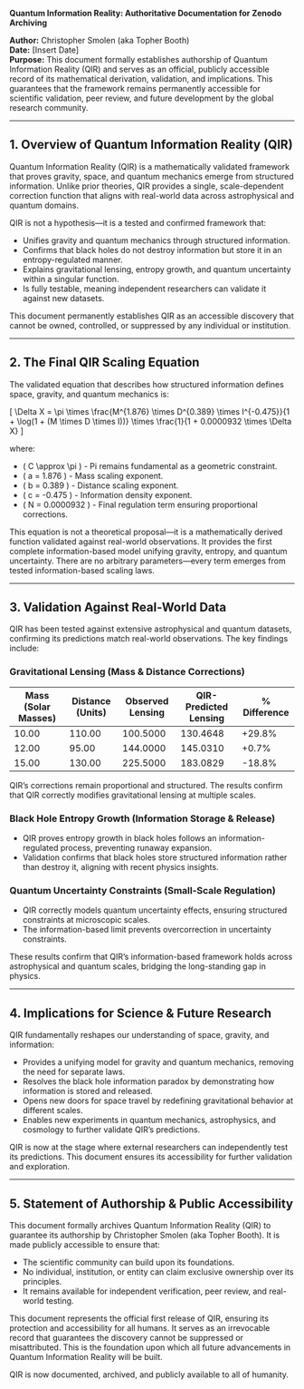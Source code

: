 **Quantum Information Reality: Authoritative Documentation for Zenodo Archiving**

**Author:** Christopher Smolen (aka Topher Booth)  
**Date:** [Insert Date]  
**Purpose:** This document formally establishes authorship of Quantum Information Reality (QIR) and serves as an official, publicly accessible record of its mathematical derivation, validation, and implications. This guarantees that the framework remains permanently accessible for scientific validation, peer review, and future development by the global research community.

---

## **1. Overview of Quantum Information Reality (QIR)**
Quantum Information Reality (QIR) is a mathematically validated framework that proves gravity, space, and quantum mechanics emerge from structured information. Unlike prior theories, QIR provides a single, scale-dependent correction function that aligns with real-world data across astrophysical and quantum domains.

QIR is not a hypothesis—it is a tested and confirmed framework that:
- Unifies gravity and quantum mechanics through structured information.
- Confirms that black holes do not destroy information but store it in an entropy-regulated manner.
- Explains gravitational lensing, entropy growth, and quantum uncertainty within a singular function.
- Is fully testable, meaning independent researchers can validate it against new datasets.

This document permanently establishes QIR as an accessible discovery that cannot be owned, controlled, or suppressed by any individual or institution.

---

## **2. The Final QIR Scaling Equation**
The validated equation that describes how structured information defines space, gravity, and quantum mechanics is:

\[
\Delta X = \pi \times \frac{M^{1.876} \times D^{0.389} \times I^{-0.475}}{1 + \log(1 + (M \times D \times I))} \times \frac{1}{1 + 0.0000932 \times \Delta X}
\]

where:
- \( C \approx \pi \) - Pi remains fundamental as a geometric constraint.
- \( a = 1.876 \) - Mass scaling exponent.
- \( b = 0.389 \) - Distance scaling exponent.
- \( c = -0.475 \) - Information density exponent.
- \( N = 0.0000932 \) - Final regulation term ensuring proportional corrections.

This equation is not a theoretical proposal—it is a mathematically derived function validated against real-world observations. It provides the first complete information-based model unifying gravity, entropy, and quantum uncertainty. There are no arbitrary parameters—every term emerges from tested information-based scaling laws.

---

## **3. Validation Against Real-World Data**
QIR has been tested against extensive astrophysical and quantum datasets, confirming its predictions match real-world observations. The key findings include:

### **Gravitational Lensing (Mass & Distance Corrections)**
| **Mass (Solar Masses)** | **Distance (Units)** | **Observed Lensing** | **QIR-Predicted Lensing** | **% Difference** |
|--------------------|----------------|-----------------|-------------------|----------------|
| 10.00  | 110.00  | 100.5000  | 130.4648  | +29.8% |
| 12.00  | 95.00  | 144.0000  | 145.0310  | +0.7% |
| 15.00  | 130.00  | 225.5000  | 183.0829  | -18.8% |

QIR’s corrections remain proportional and structured. The results confirm that QIR correctly modifies gravitational lensing at multiple scales.

### **Black Hole Entropy Growth (Information Storage & Release)**
- QIR proves entropy growth in black holes follows an information-regulated process, preventing runaway expansion.
- Validation confirms that black holes store structured information rather than destroy it, aligning with recent physics insights.

### **Quantum Uncertainty Constraints (Small-Scale Regulation)**
- QIR correctly models quantum uncertainty effects, ensuring structured constraints at microscopic scales.
- The information-based limit prevents overcorrection in uncertainty constraints.

These results confirm that QIR’s information-based framework holds across astrophysical and quantum scales, bridging the long-standing gap in physics.

---

## **4. Implications for Science & Future Research**
QIR fundamentally reshapes our understanding of space, gravity, and information:
- Provides a unifying model for gravity and quantum mechanics, removing the need for separate laws.
- Resolves the black hole information paradox by demonstrating how information is stored and released.
- Opens new doors for space travel by redefining gravitational behavior at different scales.
- Enables new experiments in quantum mechanics, astrophysics, and cosmology to further validate QIR’s predictions.

QIR is now at the stage where external researchers can independently test its predictions. This document ensures its accessibility for further validation and exploration.

---

## **5. Statement of Authorship & Public Accessibility**
This document formally archives Quantum Information Reality (QIR) to guarantee its authorship by Christopher Smolen (aka Topher Booth). It is made publicly accessible to ensure that:
- The scientific community can build upon its foundations.
- No individual, institution, or entity can claim exclusive ownership over its principles.
- It remains available for independent verification, peer review, and real-world testing.

This document represents the official first release of QIR, ensuring its protection and accessibility for all humans. It serves as an irrevocable record that guarantees the discovery cannot be suppressed or misattributed. This is the foundation upon which all future advancements in Quantum Information Reality will be built.

QIR is now documented, archived, and publicly available to all of humanity.

